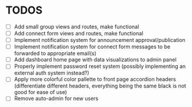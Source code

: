 # TODOS
- [ ] Add small group views and routes, make functional  
- [ ] Add connect form views and routes, make functional  
- [ ] Implement notification system for announcement approval/publication  
- [ ] Implement notification system for connect form messages to be forwarded to appropriate email(s)  
- [ ] Add dashboard home page with data visualizations to admin panel  
- [ ] Properly implement password reset system (possibly implementing an external auth system instead?)  
- [ ] Apply more colorful color pallette to front page accordion headers (differentiate different headers, everything being the same black is not good for ease of use)  
- [ ] Remove auto-admin for new users  
